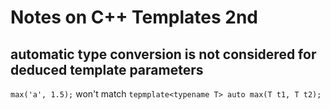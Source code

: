 # Notes on C++ Templates 2nd
## automatic type conversion is not considered for deduced template parameters  
`max('a', 1.5);` won't match `tepmplate<typename T> auto max(T t1, T t2);`
